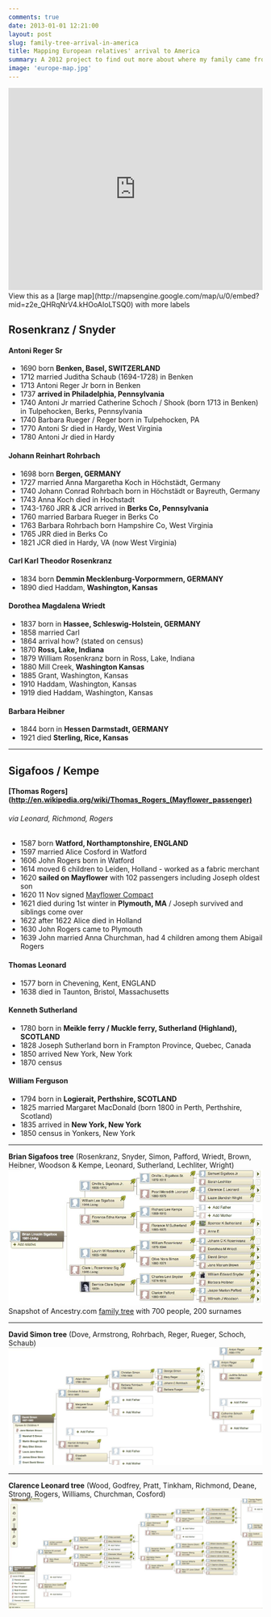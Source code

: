 ```yaml
---
comments: true
date: 2013-01-01 12:21:00
layout: post
slug: family-tree-arrival-in-america
title: Mapping European relatives' arrival to America
summary: A 2012 project to find out more about where my family came from. Spoiler alert it's mostly Germany, England and Scotland.
image: 'europe-map.jpg'
---
```


<iframe width="100%" height="400" frameborder="0" marginheight="0" marginwidth="0" scrolling="no" src="https://maps.google.ae/maps/ms?msa=0&amp;msid=211293164433517129612.0004d2015505a20a45382&amp;gl=ae&amp;hl=en&amp;ie=UTF8&amp;t=p&amp;source=embed&amp;z=2&amp;output=embed"></iframe>
View this as a [large map](http://mapsengine.google.com/map/u/0/embed?mid=z2e_QHRqNrV4.kHOoAIoLTSQ0) with more labels

## Rosenkranz / Snyder

#### Antoni Reger Sr
- 1690 born **Benken, Basel, SWITZERLAND**
- 1712 married Juditha Schaub (1694-1728) in Benken
- 1713 Antoni Reger Jr born in Benken
- 1737 **arrived in Philadelphia, Pennsylvania**
- 1740 Antoni Jr married Catherine Schoch / Shook (born 1713 in Benken) in Tulpehocken, Berks, Pennsylvania
- 1740 Barbara Rueger / Reger born in Tulpehocken, PA
- 1770 Antoni Sr died in Hardy, West Virginia
- 1780 Antoni Jr died in Hardy

#### Johann Reinhart Rohrbach
- 1698 born **Bergen, GERMANY**
- 1727 married Anna Margaretha Koch in Höchstädt, Germany
- 1740 Johann Conrad Rohrbach born in Höchstädt or Bayreuth, Germany
- 1743 Anna Koch died in Hochstadt
- 1743-1760 JRR & JCR arrived in **Berks Co, Pennsylvania**
- 1760 married Barbara Rueger in Berks Co
- 1763 Barbara Rohrbach born Hampshire Co, West Virginia
- 1765 JRR died in Berks Co
- 1821 JCR died in Hardy, VA (now West Virginia)

#### Carl Karl Theodor Rosenkranz
- 1834 born **Demmin Mecklenburg-Vorpormmern, GERMANY**
- 1890 died Haddam, **Washington, Kansas**

#### Dorothea Magdalena Wriedt
- 1837 born in **Hassee, Schleswig-Holstein, GERMANY**
- 1858 married Carl
- 1864 arrival how? (stated on census)
- 1870 **Ross, Lake, Indiana**
- 1879 William Rosenkranz born in Ross, Lake, Indiana
- 1880 Mill Creek, **Washington Kansas**
- 1885 Grant, Washington, Kansas
- 1910 Haddam, Washington, Kansas
- 1919 died Haddam, Washington, Kansas

#### Barbara Heibner
- 1844 born in **Hessen Darmstadt, GERMANY**
- 1921 died **Sterling, Rice, Kansas**

-------

## Sigafoos / Kempe

#### [Thomas Rogers](http://en.wikipedia.org/wiki/Thomas_Rogers_(Mayflower_passenger)
###### via Leonard, Richmond, Rogers
- 1587 born **Watford, Northamptonshire, ENGLAND**
- 1597 married Alice Cosford in Watford
- 1606 John Rogers born in Watford
- 1614 moved 6 children to Leiden, Holland - worked as a fabric merchant
- 1620 **sailed on Mayflower** with 102 passengers including Joseph oldest son
- 1620 11 Nov signed [Mayflower Compact](http://en.wikipedia.org/wiki/Mayflower_Compact)
- 1621 died during 1st winter in **Plymouth, MA** /  Joseph survived and siblings come over
- 1622 after 1622 Alice died in Holland
- 1630 John Rogers came to Plymouth
- 1639 John married Anna Churchman, had 4 children among them Abigail Rogers

#### Thomas Leonard
- 1577 born in Chevening, Kent, ENGLAND
- 1638 died in Taunton, Bristol, Massachusetts

#### Kenneth Sutherland
- 1780 born in **Meikle ferry / Muckle ferry, Sutherland (Highland), SCOTLAND**
- 1828 Joseph Sutherland born in Frampton Province, Quebec, Canada
- 1850 arrived New York, New York
- 1870 census

#### William Ferguson
- 1794 born in **Logierait, Perthshire, SCOTLAND**
- 1825 married Margaret MacDonald (born 1800 in Perth, Perthshire, Scotland)
- 1835 arrived in **New York, New York**
- 1850 census in Yonkers, New York

---

**Brian Sigafoos tree** (Rosenkranz, Snyder, Simon, Pafford, Wriedt, Brown, Heibner, Woodson & Kempe, Leonard, Sutherland, Lechliter, Wright)
<a href="/img/posts/family-tree-1.jpg">![family tree 1](/img/posts/family-tree-1.jpg)</a>
Snapshot of Ancestry.com [family tree](http://trees.ancestry.com/pt/pedigree.aspx?tid=50499831) with 700 people, 200 surnames

---

**David Simon tree** (Dove, Armstrong, Rohrbach, Reger, Rueger, Schoch, Schaub)
<a href="/img/posts/family-tree-2.jpg">![family tree 2](/img/posts/family-tree-2.jpg)</a>

---

**Clarence Leonard tree** (Wood, Godfrey, Pratt, Tinkham, Richmond, Deane, Strong, Rogers, Williams, Churchman, Cosford)
<a href="/img/posts/family-tree-3.jpg">![family tree 3](/img/posts/family-tree-3.jpg)</a>